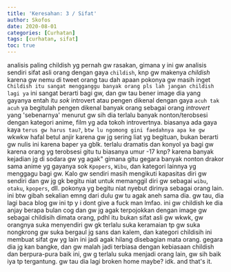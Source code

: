 ```yaml
---
title: 'Keresahan: 3 / Sifat'
author: Skofos
date: 2020-08-01
categories: [Curhatan]
tags: [curhatan, sifat]
toc: true
---
```


analisis paling childish yg pernah gw rasakan, gimana y ini gw analisis sendiri sifat asli orang dengan gaya `childish`, knp gw makenya *childish* karena gw nemu di tweet orang tau dah apaan pokonya gw masih inget `Childish itu sangat mengganggu banyak orang pls lah jangan childish lagi ya` ini sangat berarti bagi gw, dan gw tau bener image dia yang gayanya entah itu *sok* introvert atau pengen dikenal dengan gaya `acuh tak acuh` ya begitulah pengen dikenal banyak orang sebagai orang *introvert* yang 'sebenarnya' menurut gw sih dia terlalu banyak nonton/terobsesi dengan kategori anime, film yg ada tokoh introvertnya. biasanya ada gaya kaya `terus gw harus tau?`, `btw lu ngomong gini faedahnya apa ke gw` wkwkw hafal betul anjir karena gw jg sering liat yg begituan, bukan berarti gw nulis ini karena baper ya gblk. terlalu dramatis dan konyol ya bagi gw karena orang yg terobsesi gitu tu biasanya umur -17 knp? karena banyak kejadian jg di sodara gw yg agak" gimana gitu gegara banyak nonton drakor sama anime yg gayanya sok `Kpopers`, `Wibu`, dan kategori lainnya yg menggagu bagi gw. Kalo gw sendiri masih mengikuti kapasitas diri gw sendiri dan gw jg gk begitu niat untuk memanggil diri gw sebagai `wibu`, `otaku`, `kpopers`, dll. pokonya yg begitu niat nyebut dirinya sebagai orang lain. ini btw gibah sekalian emng dari dulu gw tu agak aneh sama dia. gw tau, dia lagi baca blog gw ini tp y i dont give a fuck man lmfao. ini gw childish ke dia anjay berapa bulan cog dan gw jg agak terpojokkan dengan image gw sebagai childisih dimata orang, pdhl itu bukan sifat asli gw wkwk, gw orangnya suka menyendiri gw gk terlalu suka keramaian tp gw suka nongkrong gw suka bergaul jg sans dan kalem, dan kategori childisih ini membuat sifat gw yg lain ini jadi agak hilang disebagian mata orang. gegara dia jg kan bangke, dan gw malah jadi terbiasa dengan kebiasaan childish dan berpura-pura baik ini, gw g terlalu suka menjadi orang lain, gw sih baik iya tp tergantung. gw tau dia lagi broken home maybe? idk. and that's it.  

